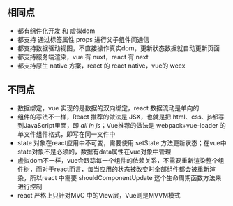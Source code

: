 ## 相同点

+ 都有组件化开发 和 虚拟dom
+ 都支持 通过标签属性 props 进行父子组件间通信
+ 都支持数据驱动视图，不直接操作真实dom，更新状态数据就自动更新页面
+ 都支持服务端渲染，vue 有 nuxt，react 有 next
+ 都支持原生 native 方案，react 的 react native，vue的 weex

## 不同点

+ 数据绑定，vue 实现的是数据的双向绑定，react 数据流动是单向的
+ 组件的写法不一样，React 推荐的做法是 JSX，也就是把 html、css、js都写到JavaScript里面，即 *all in js*；Vue推荐的做法是 webpack+vue-loader 的单文件组件格式，即写在同一文件中
+ state 对象在react应用中不可变，需要使用 setState 方法更新状态；在vue中state对象不是必须的，数据有data属性在vue对象中管理
+ 虚拟dom不一样，vue会跟踪每一个组件的依赖关系，不需要重新渲染整个组件树，而对于react而言，每当应用的状态被改变时全部组件都会被重新渲染，所以react 中需要 shouldComponentUpdate 这个生命周期函数方法来进行控制
+ react 严格上只针对MVC 中的View层，Vue则是MVVM模式